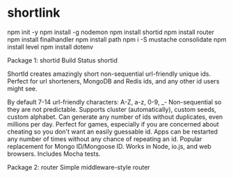 # shortlink

npm init -y
npm install -g nodemon
npm install shortid
npm install router
npm install finalhandler
npm install path
npm i -S mustache consolidate
npm install level
npm install dotenv


Package 1: shortid  Build Status shortid

ShortId creates amazingly short non-sequential url-friendly unique ids. Perfect for url shorteners, MongoDB and Redis ids, and any other id users might see.

By default 7-14 url-friendly characters: A-Z, a-z, 0-9, _-
Non-sequential so they are not predictable.
Supports cluster (automatically), custom seeds, custom alphabet.
Can generate any number of ids without duplicates, even millions per day.
Perfect for games, especially if you are concerned about cheating so you don't want an easily guessable id.
Apps can be restarted any number of times without any chance of repeating an id.
Popular replacement for Mongo ID/Mongoose ID.
Works in Node, io.js, and web browsers.
Includes Mocha tests.


Package 2: router
Simple middleware-style router
